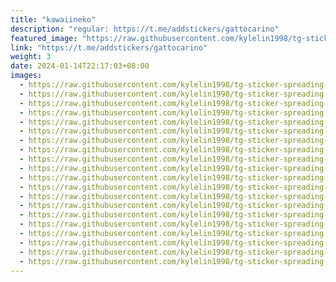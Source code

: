 ```yaml
---
title: "kawaiineko"
description: "regular: https://t.me/addstickers/gattocarino"
featured_image: "https://raw.githubusercontent.com/kylelin1998/tg-sticker-spreading-worldwide-images/main/img/bbca96c8-a562-45a6-aa10-0cfbf8e6b98a.jpg"
link: "https://t.me/addstickers/gattocarino"
weight: 3
date: 2024-01-14T22:17:03+08:00
images:
  - https://raw.githubusercontent.com/kylelin1998/tg-sticker-spreading-worldwide-images/main/img/bbca96c8-a562-45a6-aa10-0cfbf8e6b98a.jpg
  - https://raw.githubusercontent.com/kylelin1998/tg-sticker-spreading-worldwide-images/main/img/ebe93ee9-8190-48ec-8272-be23bda37a81.jpg
  - https://raw.githubusercontent.com/kylelin1998/tg-sticker-spreading-worldwide-images/main/img/c7122455-0bbf-4611-9f43-9e60d63beda3.jpg
  - https://raw.githubusercontent.com/kylelin1998/tg-sticker-spreading-worldwide-images/main/img/bd2bada0-8165-4ec4-b02f-5a2ee799d447.jpg
  - https://raw.githubusercontent.com/kylelin1998/tg-sticker-spreading-worldwide-images/main/img/a19b585f-4519-435b-b687-c8600c0c3052.jpg
  - https://raw.githubusercontent.com/kylelin1998/tg-sticker-spreading-worldwide-images/main/img/c07fa301-aba8-4670-a577-d112ceba3498.jpg
  - https://raw.githubusercontent.com/kylelin1998/tg-sticker-spreading-worldwide-images/main/img/6bea0643-b40d-48da-b3b8-cd99e49b8e55.jpg
  - https://raw.githubusercontent.com/kylelin1998/tg-sticker-spreading-worldwide-images/main/img/7b2ce6bf-60cf-4ab2-b88a-4cfede5445ad.jpg
  - https://raw.githubusercontent.com/kylelin1998/tg-sticker-spreading-worldwide-images/main/img/e1909665-ecac-4ee6-844c-e57418d3ea9b.jpg
  - https://raw.githubusercontent.com/kylelin1998/tg-sticker-spreading-worldwide-images/main/img/d4f771d3-f72e-4895-b171-d03df2bdc24b.jpg
  - https://raw.githubusercontent.com/kylelin1998/tg-sticker-spreading-worldwide-images/main/img/cbdae244-ffc3-4576-88ac-56e4fa529496.jpg
  - https://raw.githubusercontent.com/kylelin1998/tg-sticker-spreading-worldwide-images/main/img/b42ae830-3173-45e4-ac09-10d92c328ccb.jpg
  - https://raw.githubusercontent.com/kylelin1998/tg-sticker-spreading-worldwide-images/main/img/8c829a3d-e141-4b1a-ae2d-26f5d31eea66.jpg
  - https://raw.githubusercontent.com/kylelin1998/tg-sticker-spreading-worldwide-images/main/img/6c609a02-7564-401c-bf44-b543e1a90b3e.jpg
  - https://raw.githubusercontent.com/kylelin1998/tg-sticker-spreading-worldwide-images/main/img/5a97fb2e-431a-4f5b-adf0-e66472268e9c.jpg
  - https://raw.githubusercontent.com/kylelin1998/tg-sticker-spreading-worldwide-images/main/img/916037f6-bde4-4878-b721-05dc683c6450.jpg
  - https://raw.githubusercontent.com/kylelin1998/tg-sticker-spreading-worldwide-images/main/img/6222eb87-332b-4820-bf9c-98847e1dc634.jpg
  - https://raw.githubusercontent.com/kylelin1998/tg-sticker-spreading-worldwide-images/main/img/aff5fe90-a7f9-4fb2-a7d6-bfb14f310b83.jpg
  - https://raw.githubusercontent.com/kylelin1998/tg-sticker-spreading-worldwide-images/main/img/fdcb182e-bc02-443a-b605-86034379415f.jpg
  - https://raw.githubusercontent.com/kylelin1998/tg-sticker-spreading-worldwide-images/main/img/676c8858-ec3e-4020-84cc-28b1ef913fb6.jpg
---
```

